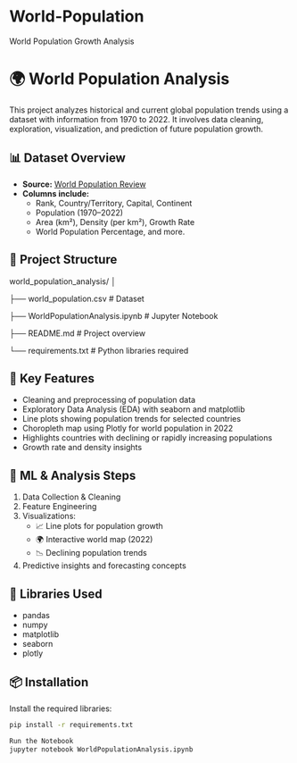 # World-Population
World Population Growth Analysis
# 🌍 World Population Analysis

This project analyzes historical and current global population trends using a dataset with information from 1970 to 2022. It involves data cleaning, exploration, visualization, and prediction of future population growth.

## 📊 Dataset Overview

- **Source:** [World Population Review](https://worldpopulationreview.com/)
- **Columns include:**
  - Rank, Country/Territory, Capital, Continent
  - Population (1970–2022)
  - Area (km²), Density (per km²), Growth Rate
  - World Population Percentage, and more.

## 📁 Project Structure

world_population_analysis/
│

├── world_population.csv # Dataset

├── WorldPopulationAnalysis.ipynb # Jupyter Notebook

├── README.md # Project overview

└── requirements.txt # Python libraries required

## 📌 Key Features

- Cleaning and preprocessing of population data
- Exploratory Data Analysis (EDA) with seaborn and matplotlib
- Line plots showing population trends for selected countries
- Choropleth map using Plotly for world population in 2022
- Highlights countries with declining or rapidly increasing populations
- Growth rate and density insights

## 🧪 ML & Analysis Steps

1. Data Collection & Cleaning
2. Feature Engineering
3. Visualizations:
   - 📈 Line plots for population growth
   - 🌍 Interactive world map (2022)
   - 📉 Declining population trends
4. Predictive insights and forecasting concepts

## 🧰 Libraries Used

- pandas
- numpy
- matplotlib
- seaborn
- plotly

## 📦 Installation

Install the required libraries:

```bash
pip install -r requirements.txt

Run the Notebook
jupyter notebook WorldPopulationAnalysis.ipynb
